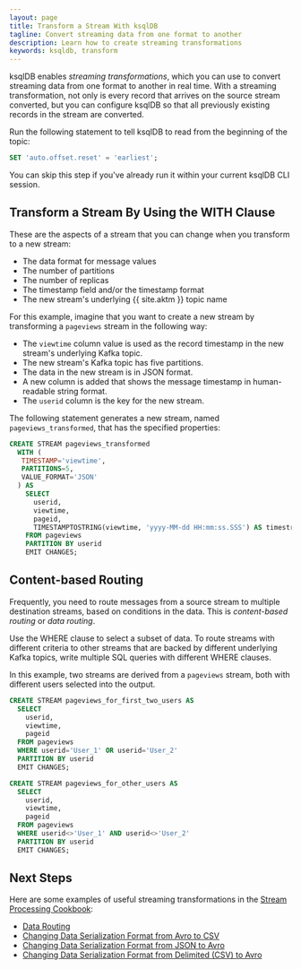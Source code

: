 ```yaml
---
layout: page
title: Transform a Stream With ksqlDB
tagline: Convert streaming data from one format to another
description: Learn how to create streaming transformations
keywords: ksqldb, transform
---
```


ksqlDB enables *streaming transformations*, which you can use to convert
streaming data from one format to another in real time. With a streaming
transformation, not only is every record that arrives on the source
stream converted, but you can configure ksqlDB so that all previously
existing records in the stream are converted.

Run the following statement to tell ksqlDB to read from the beginning of the
topic:

```sql
SET 'auto.offset.reset' = 'earliest';
```

You can skip this step if you've already run it within your current
ksqlDB CLI session.

Transform a Stream By Using the WITH Clause
-------------------------------------------

These are the aspects of a stream that you can change when you transform
to a new stream:

-   The data format for message values
-   The number of partitions
-   The number of replicas
-   The timestamp field and/or the timestamp format
-   The new stream's underlying {{ site.aktm }} topic name

For this example, imagine that you want to create a new stream by
transforming a `pageviews` stream in the following way:

-   The `viewtime` column value is used as the record timestamp in the
    new stream's underlying Kafka topic.
-   The new stream's Kafka topic has five partitions.
-   The data in the new stream is in JSON format.
-   A new column is added that shows the message timestamp in
    human-readable string format.
-   The `userid` column is the key for the new stream.

The following statement generates a new stream, named
`pageviews_transformed`, that has the specified properties:

```sql
CREATE STREAM pageviews_transformed
  WITH (
   TIMESTAMP='viewtime',
   PARTITIONS=5,
   VALUE_FORMAT='JSON'
  ) AS
    SELECT
      userid, 
      viewtime,
      pageid,
      TIMESTAMPTOSTRING(viewtime, 'yyyy-MM-dd HH:mm:ss.SSS') AS timestring
    FROM pageviews
    PARTITION BY userid
    EMIT CHANGES;
```

Content-based Routing
---------------------

Frequently, you need to route messages from a source stream to multiple
destination streams, based on conditions in the data. This is
*content-based routing* or *data routing*.

Use the WHERE clause to select a subset of data. To route streams with
different criteria to other streams that are backed by different
underlying Kafka topics, write multiple SQL queries with different
WHERE clauses.

In this example, two streams are derived from a `pageviews` stream, both
with different users selected into the output.

```sql
CREATE STREAM pageviews_for_first_two_users AS
  SELECT 
    userid,
    viewtime,
    pageid
  FROM pageviews
  WHERE userid='User_1' OR userid='User_2'
  PARTITION BY userid
  EMIT CHANGES;
```

```sql
CREATE STREAM pageviews_for_other_users AS
  SELECT 
    userid,
    viewtime,
    pageid
  FROM pageviews
  WHERE userid<>'User_1' AND userid<>'User_2'
  PARTITION BY userid
  EMIT CHANGES;
```

Next Steps
----------

Here are some examples of useful streaming transformations in the
[Stream Processing Cookbook](https://www.confluent.io/stream-processing-cookbook):

-   [Data Routing](https://www.confluent.io/stream-processing-cookbook/ksql-recipes/data-routing)
-   [Changing Data Serialization Format from Avro to CSV](https://www.confluent.io/stream-processing-cookbook/ksql-recipes/changing-data-serialization-format-avro-csv)
-   [Changing Data Serialization Format from JSON to Avro](https://www.confluent.io/stream-processing-cookbook/ksql-recipes/changing-data-serialization-format-json-avro)
-   [Changing Data Serialization Format from Delimited (CSV) to Avro](https://www.confluent.io/stream-processing-cookbook/ksql-recipes/changing-data-serialization-format-delimited-csv-avro)

